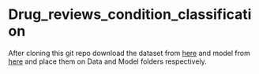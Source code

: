 # Drug_reviews_condition_classification



After cloning this git repo download the dataset from [here](https://drive.google.com/file/d/1xKjMn3fda128Yn3PuTIKh0T61apgHLkk/view?usp=sharing) and model from [here](https://drive.google.com/file/d/1CCXEwMxAD71lIUwaZWJAiP5iFo_a0Vir/view?usp=sharing) and place them on Data and Model folders respectively.
